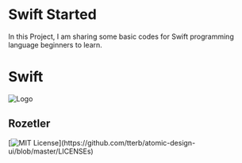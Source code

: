 # Swift Started

In this Project, I am sharing some basic codes for Swift programming language beginners to learn.

# Swift 

![Logo]([https://raw.githubusercontent.com/yusufyldrm16/Image-And-Video/main/SwiftIcon.png?token=GHSAT0AAAAAABP4PUDS4YUZ5JL65WPVTUQ4YUSXBIA](https://icon-library.com/images/swift-icon/swift-icon-10.jpg))

## Rozetler


[![MIT License](https://img.shields.io/apm/l/atomic-design-ui.svg?)](https://github.com/tterb/atomic-design-ui/blob/master/LICENSEs)
